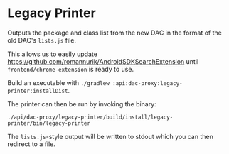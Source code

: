 Legacy Printer
==============

Outputs the package and class list from the new DAC in the format of the old DAC's `lists.js` file.

This allows us to easily update https://github.com/romannurik/AndroidSDKSearchExtension until
`frontend/chrome-extension` is ready to use.

Build an executable with `./gradlew :api:dac-proxy:legacy-printer:installDist`.

The printer can then be run by invoking the binary:
```
./api/dac-proxy/legacy-printer/build/install/legacy-printer/bin/legacy-printer
```
The `lists.js`-style output will be written to stdout which you can then redirect to a file.
